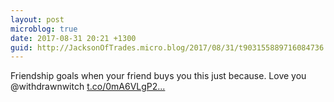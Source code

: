```yaml
---
layout: post
microblog: true
date: 2017-08-31 20:21 +1300
guid: http://JacksonOfTrades.micro.blog/2017/08/31/t903155889716084736.html
---
```

Friendship goals when your friend buys you this just because. Love you @withdrawnwitch [t.co/0mA6VLgP2...](https://t.co/0mA6VLgP2K)
